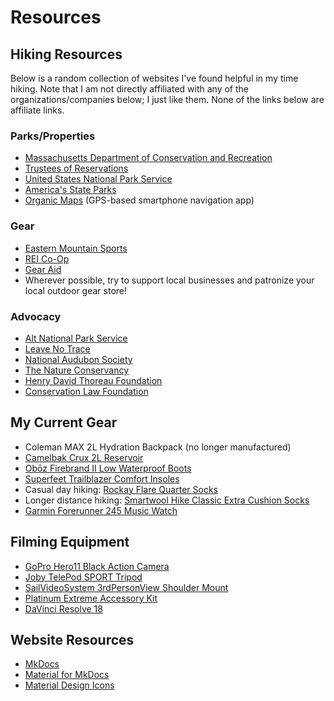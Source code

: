 # Resources
## Hiking Resources
Below is a random collection of websites I've found helpful in my time hiking. Note that I am not directly affiliated with any of the organizations/companies below; I just like them. None of the links below are affiliate links.
### Parks/Properties

- [Massachusetts Department of Conservation and Recreation](https://www.mass.gov/orgs/department-of-conservation-recreation)
- [Trustees of Reservations](https://thetrustees.org/)
- [United States National Park Service](https://www.nps.gov/)
- [America's State Parks](https://www.americasstateparks.org/)
- [Organic Maps](https://organicmaps.app/) (GPS-based smartphone navigation app)

### Gear

- [Eastern Mountain Sports](https://www.ems.com/)
- [REI Co-Op](https://www.rei.com/)
- [Gear Aid](https://gearaid.com/)
- Wherever possible, try to support local businesses and patronize your local outdoor gear store!

### Advocacy

- [Alt National Park Service](https://altnps.org/)
- [Leave No Trace](https://lnt.org/)
- [National Audubon Society](https://www.audubon.org/)
- [The Nature Conservancy](https://www.nature.org/)
- [Henry David Thoreau Foundation](https://www.thoreauscholar.org/)
- [Conservation Law Foundation](https://www.clf.org/)

## My Current Gear

- Coleman MAX 2L Hydration Backpack (no longer manufactured)
- [Camelbak Crux 2L Reservoir](https://www.camelbak.com/recreation/shop/reservoirs/crux-2l-reservoir/CB-1229.html)
- [Ob&omacr;z Firebrand II Low Waterproof Boots](https://obozfootwear.com/en-us/product/mens-firebrand-ii-low-waterproof)
- [Superfeet Trailblazer Comfort Insoles](https://www.superfeet.com/en-us/trailblazer-comfort)
- Casual day hiking: [Rockay Flare Quarter Socks](https://rockay.com/products/flare-quarter-run-socks)
- Longer distance hiking: [Smartwool Hike Classic Extra Cushion Socks](https://www.smartwool.com/shop/mens-hiking-socks/hike-classic-edition-extra-cushion-crew-socks-socks-sw013100)
- [Garmin Forerunner 245 Music Watch](https://www.garmin.com/en-US/p/646690)

## Filming Equipment

- [GoPro Hero11 Black Action Camera](https://gopro.com/en/us/shop/cameras/hero11-black/CHDHX-111-master.html)
- [Joby TelePod SPORT Tripod](https://joby.com/us-en/telepod-sport-jb01657-bww/)
- [SailVideoSystem 3rdPersonView Shoulder Mount](https://www.sailvideosystem.com/products/3rdpersonview-shoulder-mount-for-gopro-max-and-others)
- [Platinum Extreme Accessory Kit](https://www.bestbuy.com/site/platinum-extreme-accessory-kit-for-gopro-action-cameras/6402471.p)
- [DaVinci Resolve 18](https://www.blackmagicdesign.com/products/davinciresolve/)

## Website Resources

- [MkDocs](https://www.mkdocs.org/)
- [Material for MkDocs](https://squidfunk.github.io/mkdocs-material/)
- [Material Design Icons](https://materialdesignicons.com/)
